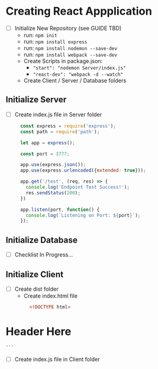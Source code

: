 # Creating React Appplication

- [ ] Initialize New Repository (see GUIDE TBD)
  - run: ``` npm init ```
  - run: ``` npm install express ```
  - run: ``` npm install nodemon --save-dev ```
  - run: ``` npm install webpack --save-dev ```
  - Create Scripts in package.json:
    -  ``` "start": "nodemon Server/index.js" ```
    -  ``` "react-dev": "webpack -d --watch" ```
  - Create Client / Server / Database folders

## Initialize Server

- [ ] Create index.js file in Server folder

  ```javascript
    const express = require('express');
    const path = require('path');

    let app = express();

    const port = 3777;

    app.use(express.json());
    app.use(express.urlencoded({extended: true}));

    app.get('/test', (req, res) => {
      console.log('Endpoint Test Success!');
      res.sendStatus(200);
    })

    app.listen(port, function() {
      console.log(`Listening on Port: ${port}`);
    });
  ```
  
## Initialize Database

- [ ] Checklist In Progress...

## Initialize Client

- [ ] Create dist folder
  - Create index.html file
    ```html
      <!DOCTYPE html>
<html>

  <head>
    <title>TITLEHERE</title>
    <link href="https://fonts.googleapis.com/css?family=Roboto" rel="stylesheet">
    <link rel="stylesheet" href="styles.css">
  </head>

  <body>
    <h1>Header Here</h1>
    <div id="app"></div>
    <script type="text/javascript" src="bundle.js"></script>
  </body>

</html>

    ```

- [ ] Create index.js file in Client folder

  ```javascript

  ```
